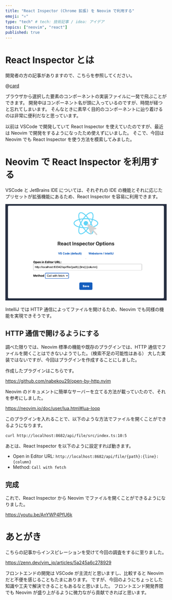 ```yaml
---
title: "React Inspector (Chrome 拡張) を Neovim で利用する"
emoji: "⚛️"
type: "tech" # tech: 技術記事 / idea: アイデア
topics: ["neovim", "react"]
published: true
---
```


# React Inspector とは

開発者の方の記事がありますので、こちらを参照してください。

@[card](https://zenn.dev/hand_dot/articles/a1523d8b0449ad)

ブラウザから選択した要素のコンポーネントの実装ファイルに一発で飛ぶことができます。
開発中はコンポーネント名が頭に入っているのですが、時間が経つと忘れてしまいます。
そんなときに素早く目的のコンポーネントに辿り着けるのは非常に便利だなと思っています。

以前は VSCode で開発していて React Inspector を使えていたのですが、最近は Neovim で開発をするようになったため使えずにいました。
そこで、今回は Neovim でも React Inspector を使う方法を模索してみました。

# Neovim で React Inspector を利用する

VSCode と JetBrains IDE については、それぞれの IDE の機能とそれに応じたプリセットが拡張機能にあるため、React Inspector を容易に利用できます。

![react-inspector-options](/images/nvim-react-inspector/react-inspector-option.png)

IntelliJ では HTTP 通信によってファイルを開けるため、Neovim でも同様の機能を実現できそうです。

## HTTP 通信で開けるようにする

調べた限りでは、Neovim 標準の機能や既存のプラグインでは、HTTP 通信でファイルを開くことはできないようでした。（検索不足の可能性はある）
大した実装ではないですが、今回はプラグインを作成することにしました。

作成したプラグインはこちらです。

https://github.com/nabekou29/open-by-http.nvim

Neovim のドキュメントに簡単なサーバーを立てる方法が載っていたので、それを参考にしました。

https://neovim.io/doc/user/lua.html#lua-loop

このプラグインを入れることで、以下のような方法でファイルを開くことができるようになります。

```sh
curl http://localhost:8682/api/file/src/index.ts:10:5
```

あとは、React Inspector を以下のように設定すれば動きます。

- Open in Editor URL: `http://localhost:8682/api/file/{path}:{line}:{column}`
- Method: `Call with fetch`

## 完成

これで、React Inspector から Neovim でファイルを開くことができるようになりました。

https://youtu.be/AnYWP4PfU6k

# あとがき

こちらの記事からインスピレーションを受けて今回の調査をするに至りました。

https://zenn.dev/vim_jp/articles/5a245a6c278929

フロントエンドの開発は VSCode が主流だと思いますし、比較すると Neovim だと不便を感じることもたまにあります。
ですが、今回のようにちょっとした知識や工夫で解決できることもあるなと思いました。
フロントエンド開発界隈でも Neovim が盛り上がるように微力ながら貢献できればと思います。
